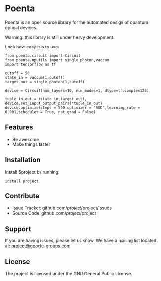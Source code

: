# Poenta
Poenta is an open source library for the automated design of quantum optical devices.

Warning: this library is still under heavy development.

Look how easy it is to use:

    from poenta.circuit import Circuit
    from poenta.nputils import single_photon,vaccum
    import tensorflow as tf

    cutoff = 50
    state_in = vaccum(1,cutoff)
    target_out = single_photon(1,cutoff)

    device = Circuit(num_layers=10, num_modes=1, dtype=tf.complex128)

    tuple_in_out = (state_in,target_out),
    device.set_input_output_pairs(*tuple_in_out)
    device.optimize(steps = 500,optimizer = "SGD",learning_rate = 0.001,scheduler = True, nat_grad = False)


Features
--------

- Be awesome
- Make things faster

Installation
------------

Install $project by running:

    install project

Contribute
----------

- Issue Tracker: github.com/$project/$project/issues
- Source Code: github.com/$project/$project

Support
-------

If you are having issues, please let us know.
We have a mailing list located at: project@google-groups.com

License
-------

The project is licensed under the GNU General Public License.
